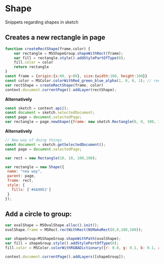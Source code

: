 # Shape
Snippets regarding shapes in sketch

## Creates a new rectangle in page
```javascript
function createRectShape(frame,color) {
	var rectangle = MSShapeGroup.shapeWithRect(frame);
	var fill = rectangle.style().addStylePartOfType(0);
	fill.color = color
    return rectangle
}
const frame = {origin:{x:00, y:00}, size:{width:100, height:100}}
const color = MSColor.colorWithRed_green_blue_alpha(1, 0, 0, 1); // red
var rectShape = createRectShape(frame, color)
context.document.currentPage().addLayer(rectShape);
```

**Alternatively**

```javascript
const sketch = context.api();
const document = sketch.selectedDocument;
const page = document.selectedPage;
var rectangle = page.newShape({frame: new sketch.Rectangle(0, 0, 300, 300)});
```

**Alternatively**

```javascript
// New way of doing things
const document = sketch.getSelectedDocument();
const page = document.selectedPage;

var rect = new Rectangle(10, 10, 100,100);

var rectangle = new Shape({
 name: "new way",
 parent: page,
 frame: rect,
 style: {
   fills: ['#4A90E2']
 }
});
```

## Add a circle to group:
```javascript
var ovalShape = MSOvalShape.alloc().init();
ovalShape.frame = MSRect.rectWithRect(NSMakeRect(0,0,100,100));

var shapeGroup=MSShapeGroup.shapeWithPath(ovalShape);
var fill = shapeGroup.style().addStylePartOfType(0);
fill.color = MSColor.colorWithRGBADictionary({r: 0.8, g: 0.1, b: 0.1, a: 1});

context.document.currentPage().addLayers([shapeGroup]);
```
